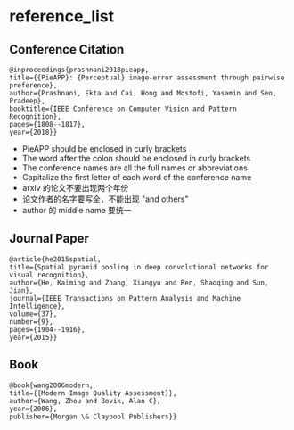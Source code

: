 # reference_list

## Conference Citation

```
@inproceedings{prashnani2018pieapp,  
title={{PieAPP}: {Perceptual} image-error assessment through pairwise preference},  
author={Prashnani, Ekta and Cai, Hong and Mostofi, Yasamin and Sen, Pradeep},  
booktitle={IEEE Conference on Computer Vision and Pattern Recognition},  
pages={1808--1817},  
year={2018}}
```

- PieAPP should be enclosed in curly brackets
- The word after the colon should be enclosed in curly brackets
- The conference names are all the full names or abbreviations
- Capitalize the first letter of each word of the conference name
- arxiv 的论文不要出现两个年份
- 论文作者的名字要写全，不能出现 "and others"
- author 的 middle name 要统一



## Journal Paper

```
@article{he2015spatial,  
title={Spatial pyramid pooling in deep convolutional networks for visual recognition},  
author={He, Kaiming and Zhang, Xiangyu and Ren, Shaoqing and Sun, Jian},  
journal={IEEE Transactions on Pattern Analysis and Machine Intelligence},  
volume={37},  
number={9}, 
pages={1904--1916},  
year={2015}}
```



## Book

```
@book{wang2006modern,  
title={{Modern Image Quality Assessment}},  
author={Wang, Zhou and Bovik, Alan C},  
year={2006},  
publisher={Morgan \& Claypool Publishers}}
```

